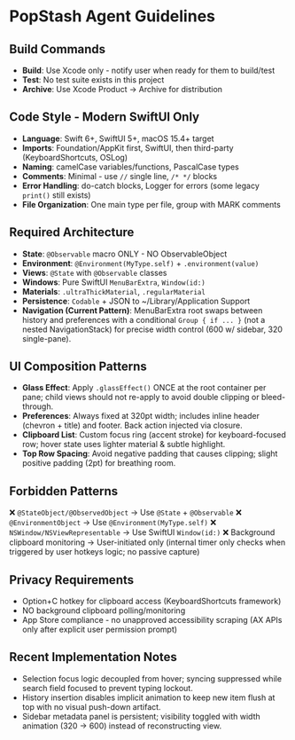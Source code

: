 # PopStash Agent Guidelines

## Build Commands

- **Build**: Use Xcode only - notify user when ready for them to build/test
- **Test**: No test suite exists in this project
- **Archive**: Use Xcode Product → Archive for distribution

## Code Style - Modern SwiftUI Only

- **Language**: Swift 6+, SwiftUI 5+, macOS 15.4+ target
- **Imports**: Foundation/AppKit first, SwiftUI, then third-party (KeyboardShortcuts, OSLog)
- **Naming**: camelCase variables/functions, PascalCase types
- **Comments**: Minimal - use `//` single line, `/* */` blocks
- **Error Handling**: do-catch blocks, Logger for errors (some legacy `print()` still exists)
- **File Organization**: One main type per file, group with MARK comments

## Required Architecture

- **State**: `@Observable` macro ONLY - NO ObservableObject
- **Environment**: `@Environment(MyType.self)` + `.environment(value)`
- **Views**: `@State` with `@Observable` classes
- **Windows**: Pure SwiftUI `MenuBarExtra`, `Window(id:)`
- **Materials**: `.ultraThickMaterial`, `.regularMaterial`
- **Persistence**: `Codable` + JSON to ~/Library/Application Support
- **Navigation (Current Pattern)**: MenuBarExtra root swaps between history and preferences with a conditional `Group { if ... }` (not a nested NavigationStack) for precise width control (600 w/ sidebar, 320 single-pane).

## UI Composition Patterns

- **Glass Effect**: Apply `.glassEffect()` ONCE at the root container per pane; child views should not re-apply to avoid double clipping or bleed-through.
- **Preferences**: Always fixed at 320pt width; includes inline header (chevron + title) and footer. Back action injected via closure.
- **Clipboard List**: Custom focus ring (accent stroke) for keyboard-focused row; hover state uses lighter material & subtle highlight.
- **Top Row Spacing**: Avoid negative padding that causes clipping; slight positive padding (2pt) for breathing room.

## Forbidden Patterns

❌ `@StateObject/@ObservedObject` → Use `@State` + `@Observable`
❌ `@EnvironmentObject` → Use `@Environment(MyType.self)`
❌ `NSWindow/NSViewRepresentable` → Use SwiftUI `Window(id:)`
❌ Background clipboard monitoring → User-initiated only (internal timer only checks when triggered by user hotkeys logic; no passive capture)

## Privacy Requirements

- Option+C hotkey for clipboard access (KeyboardShortcuts framework)
- NO background clipboard polling/monitoring
- App Store compliance - no unapproved accessibility scraping (AX APIs only after explicit user permission prompt)

## Recent Implementation Notes

- Selection focus logic decoupled from hover; syncing suppressed while search field focused to prevent typing lockout.
- History insertion disables implicit animation to keep new item flush at top with no visual push-down artifact.
- Sidebar metadata panel is persistent; visibility toggled with width animation (320 → 600) instead of reconstructing view.

